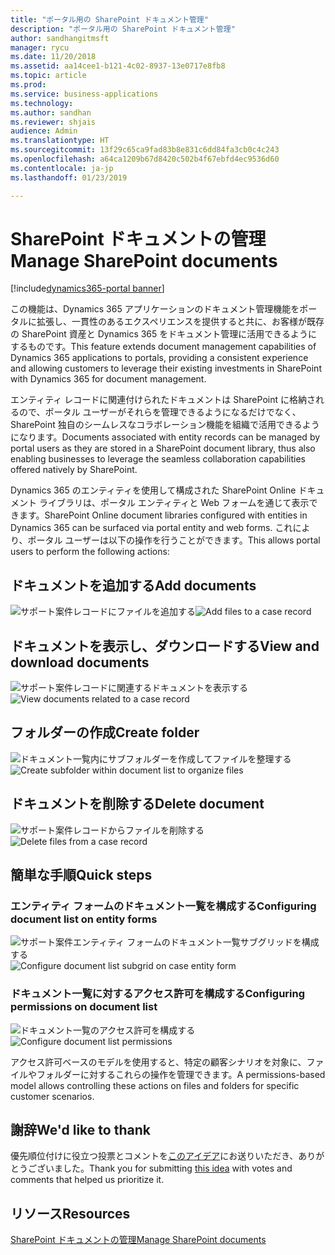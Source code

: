 ```yaml
---
title: "ポータル用の SharePoint ドキュメント管理"
description: "ポータル用の SharePoint ドキュメント管理"
author: sandhangitmsft
manager: rycu
ms.date: 11/20/2018
ms.assetid: aa14cee1-b121-4c02-8937-13e0717e8fb8
ms.topic: article
ms.prod: 
ms.service: business-applications
ms.technology: 
ms.author: sandhan
ms.reviewer: shjais
audience: Admin
ms.translationtype: HT
ms.sourcegitcommit: 13f29c65ca9fad83b8e831c6dd84fa3cb0c4c243
ms.openlocfilehash: a64ca1209b67d8420c502b4f67ebfd4ec9536d60
ms.contentlocale: ja-jp
ms.lasthandoff: 01/23/2019

---
```

#  <a name="manage-sharepoint-documents"></a><span data-ttu-id="936fa-103">SharePoint ドキュメントの管理</span><span class="sxs-lookup"><span data-stu-id="936fa-103">Manage SharePoint documents</span></span>

[!include[dynamics365-portal banner](../../includes/dynamics365-portal.md)]




<span data-ttu-id="936fa-104">この機能は、Dynamics 365 アプリケーションのドキュメント管理機能をポータルに拡張し、一貫性のあるエクスペリエンスを提供すると共に、お客様が既存の SharePoint 資産と Dynamics 365 をドキュメント管理に活用できるようにするものです。</span><span class="sxs-lookup"><span data-stu-id="936fa-104">This feature extends document management capabilities of Dynamics 365 applications to portals, providing a consistent experience and allowing customers to leverage their existing investments in SharePoint with Dynamics 365 for document management.</span></span>

<span data-ttu-id="936fa-105">エンティティ レコードに関連付けられたドキュメントは SharePoint に格納されるので、ポータル ユーザーがそれらを管理できるようになるだけでなく、SharePoint 独自のシームレスなコラボレーション機能を組織で活用できるようになります。</span><span class="sxs-lookup"><span data-stu-id="936fa-105">Documents associated with entity records can be managed by portal users as they are stored in a SharePoint document library, thus also enabling businesses to leverage the seamless collaboration capabilities offered natively by SharePoint.</span></span>

<span data-ttu-id="936fa-106">Dynamics 365 のエンティティを使用して構成された SharePoint Online ドキュメント ライブラリは、ポータル エンティティと Web フォームを通じて表示できます。</span><span class="sxs-lookup"><span data-stu-id="936fa-106">SharePoint Online document libraries configured with entities in Dynamics 365 can be surfaced via portal entity and web forms.</span></span> <span data-ttu-id="936fa-107">これにより、ポータル ユーザーは以下の操作を行うことができます。</span><span class="sxs-lookup"><span data-stu-id="936fa-107">This allows portal users to perform the following actions:</span></span>

## <a name="add-documents"></a><span data-ttu-id="936fa-108">ドキュメントを追加する</span><span class="sxs-lookup"><span data-stu-id="936fa-108">Add documents</span></span>

<span data-ttu-id="936fa-109">![サポート案件レコードにファイルを追加する](media/SP_Portal_Add_Files.png "サポート案件レコードにファイルを追加する")</span><span class="sxs-lookup"><span data-stu-id="936fa-109">![Add files to a case record](media/SP_Portal_Add_Files.png "Add files to a case record")</span></span>

## <a name="view-and-download-documents"></a><span data-ttu-id="936fa-110">ドキュメントを表示し、ダウンロードする</span><span class="sxs-lookup"><span data-stu-id="936fa-110">View and download documents</span></span>

<span data-ttu-id="936fa-111">![サポート案件レコードに関連するドキュメントを表示する](media/SP_Portal_View_Files.png "サポート案件レコードに関連するドキュメントを表示する")</span><span class="sxs-lookup"><span data-stu-id="936fa-111">![View documents related to a case record](media/SP_Portal_View_Files.png "View documents related to a case record")</span></span> 

## <a name="create-folder"></a><span data-ttu-id="936fa-112">フォルダーの作成</span><span class="sxs-lookup"><span data-stu-id="936fa-112">Create folder</span></span>

<span data-ttu-id="936fa-113">![ドキュメント一覧内にサブフォルダーを作成してファイルを整理する](media/SP_Portal_Create_Folder.png "ドキュメント一覧内にサブフォルダーを作成してファイルを整理する")</span><span class="sxs-lookup"><span data-stu-id="936fa-113">![Create subfolder within document list to organize files](media/SP_Portal_Create_Folder.png "Create subfolder within document list to organize files")</span></span>

## <a name="delete-document"></a><span data-ttu-id="936fa-114">ドキュメントを削除する</span><span class="sxs-lookup"><span data-stu-id="936fa-114">Delete document</span></span>

<span data-ttu-id="936fa-115">![サポート案件レコードからファイルを削除する](media/SP_Portal_Delete_File.png "サポート案件レコードからファイルを削除する")</span><span class="sxs-lookup"><span data-stu-id="936fa-115">![Delete files from a case record](media/SP_Portal_Delete_File.png "Delete files from a case record")</span></span>

<!--
### Who uses this feature
This feature is intended for portal end users, allowing them access to SharePoint documents from portal web pages.
Portal administrators customize the form to display document lists on a portal. Entity permission configuration is used to control actions available to portal end users on files and folders.
### Setup required
This feature requires that document management is set up for [Dynamics 365 with SharePoint Online](https://go.microsoft.com/fwlink/p/?linkid=859386).
-->

## <a name="quick-steps"></a><span data-ttu-id="936fa-116">簡単な手順</span><span class="sxs-lookup"><span data-stu-id="936fa-116">Quick steps</span></span>

### <a name="configuring-document-list-on-entity-forms"></a><span data-ttu-id="936fa-117">エンティティ フォームのドキュメント一覧を構成する</span><span class="sxs-lookup"><span data-stu-id="936fa-117">Configuring document list on entity forms</span></span>

<span data-ttu-id="936fa-118">![サポート案件エンティティ フォームのドキュメント一覧サブグリッドを構成する](media/SP_Portal_configure_entity_form_doc_location.png "ドキュメントの場所サブグリッドの構成")</span><span class="sxs-lookup"><span data-stu-id="936fa-118">![Configure document list subgrid on case entity form](media/SP_Portal_configure_entity_form_doc_location.png "Document location subgrid configuration")</span></span>

### <a name="configuring-permissions-on-document-list"></a><span data-ttu-id="936fa-119">ドキュメント一覧に対するアクセス許可を構成する</span><span class="sxs-lookup"><span data-stu-id="936fa-119">Configuring permissions on document list</span></span>

<span data-ttu-id="936fa-120">![ドキュメント一覧のアクセス許可を構成する](media/SP_Portal_configure_doc_permissions.png "アクセス許可を構成する")</span><span class="sxs-lookup"><span data-stu-id="936fa-120">![Configure document list permissions](media/SP_Portal_configure_doc_permissions.png "Configure permissions")</span></span>

<span data-ttu-id="936fa-121">アクセス許可ベースのモデルを使用すると、特定の顧客シナリオを対象に、ファイルやフォルダーに対するこれらの操作を管理できます。</span><span class="sxs-lookup"><span data-stu-id="936fa-121">A permissions-based model allows controlling these actions on files and folders for specific customer scenarios.</span></span>

<!--
## Status
### Development status
Generally available
#### Target timeframe
October 2018
### Availability
Cloud
### Regional availability
Global
-->

## <a name="wed-like-to-thank"></a><span data-ttu-id="936fa-122">謝辞</span><span class="sxs-lookup"><span data-stu-id="936fa-122">We'd like to thank</span></span>

<span data-ttu-id="936fa-123">優先順位付けに役立つ投票とコメントを[このアイデア](https://experience.dynamics.com/ideas/idea/?ideaid=d3398770-f9ac-e611-80c2-00155d4616d6)にお送りいただき、ありがとうございました。</span><span class="sxs-lookup"><span data-stu-id="936fa-123">Thank you for submitting [this idea](https://experience.dynamics.com/ideas/idea/?ideaid=d3398770-f9ac-e611-80c2-00155d4616d6) with votes and comments that helped us prioritize it.</span></span>

## <a name="resources"></a><span data-ttu-id="936fa-124">リソース</span><span class="sxs-lookup"><span data-stu-id="936fa-124">Resources</span></span>

[<span data-ttu-id="936fa-125">SharePoint ドキュメントの管理</span><span class="sxs-lookup"><span data-stu-id="936fa-125">Manage SharePoint documents</span></span>](https://docs.microsoft.com/en-us/dynamics365/customer-engagement/portals/manage-sharepoint-documents)

